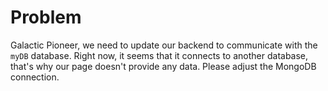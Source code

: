 # Problem
Galactic Pioneer, we need to update our backend to communicate with the `myDB` database. Right now, it seems that it connects to another database, that's why our page doesn't provide any data. Please adjust the MongoDB connection.
